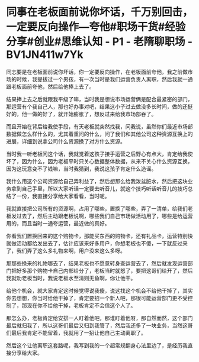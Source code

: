 # 同事在老板面前说你坏话，千万别回击，一定要反向操作—夸他#职场干货#经验分享#创业#思维认知 - P1 - 老隋聊职场 - BV1JN411w7Yk

同志要是在老板面前说你坏话，你一定要反向操作，在老板面前夸他，我之前做市场的时候，我提拔过一个男孩，有一次当时是我们运营负责人离职，然后我就一通跟老板面前夸他，然后给他捧上去了。

结果捧上去之后就跟我平级了嘛，当时我是想说市场运营俩是配合最紧密的部门，那运营有个我自己人，那也好办事对吧，结果这小子过去做没多长时间，做的还挺好的，他一做的好了，就开始膨胀了，想反过来给我市场部吞了。

而且开始在背后给我使手段，有天老板就突然找我，问我说，虽然你们最近市场部数据做怎么样什么的，尤其着重问的什么，问了我们和其他公司这种资源互换上的进展，详细到说拿公司什么资源换了对方什么资源。

当时我一听老板问这个话，我就觉着这孩子接手运营之后野心有点大，肯定给我使坏了，因为什么，因为老板平时只关心数据整体数据，从来不关心什么资源互换，因为这玩意变不了钱嘛，当时我猜到，我说这孩子肯定什么造谣。

我什么用这个公司资源给自己弄利益了，然后想那么给我泼盆脏水，然后把这块业务拿到自己手里，所以大家听话一定要去听音儿，就这个技巧听话听音儿的技巧总结了一份，我直接分享给大家看看，当时呢。

我就直接把公司所有的资源啊，占用了哪些，置换了哪些，弄了一清单，给我们老板发过去了，然后主动跟老板说啊，哪些我们自己市场做活动用了，哪些是给运营用的，而且当时一通夸运营，最近做的真好。

你看我们置换回来的这个购物卡，那能买东西的购物卡，还有礼品卡，运营特别快就做活动都给发出去了，估计应该来好多用户，你想老板也不傻，一下就反过来了，我们弄了这么多礼物来啊，用户没来这么多呀。

那那些换来的礼物哪去了，结果老板也不愿意转身查运营去了，然后就发现运营部门把好多那个购物卡自己内部给分了，老板当时就怒了，要把这哥们给开了，然后我就劝老板当时，我说老板水至清则无鱼啊，你让他干。

给他个机会，就大家肯定这时候觉得说我傻，说这找这个机会不给他干掉了，其实你去想想，你当时给他干掉了，肯定要招一个新人吧，那很可能运营部门更不受控制了，那现在你不给他干掉，老板肯定不会信这个人了。

那怎么办，老板肯定给安排一人盯着他吧，那谁盯着他呀，那自然而然，这个部门最后就归我了，所以这哥们最后又归到我管了，然后我还多了一块业务，当然这哥们最后我肯定不能留着，我就用了一招让他自己主动离职了。

然后这个让他离职这套路呢，我写到我的一个超常规翻身心法里边了，是经历我直接分享给大家。